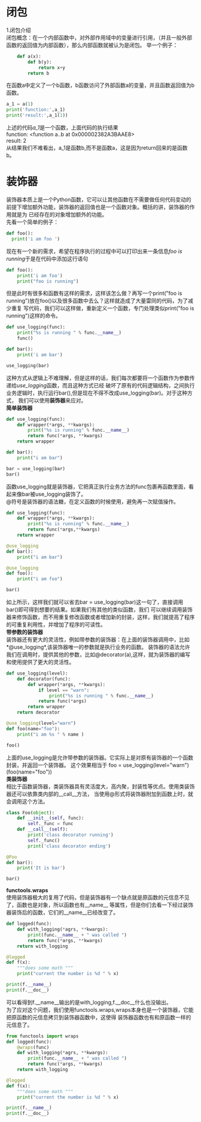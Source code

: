 # 闭包 
1.闭包介绍<br>
<tab>闭包概念：在一个内部函数中，对外部作用域中的变量进行引用，（并且一般外部函数的返回值为内部函数），那么内部函数就被认为是闭包。
举一个例子：<br>
```python
    def a(x):
        def b(y):
            return x+y
        return b
```
在函数a中定义了一个b函数，b函数访问了外部函数a的变量，并且函数返回值为b函数。<br>
```python
a_1 = a(1)
print('function:',a_1)
print('result:',a_1(1))
```
上述的代码*a_1*是一个函数，上面代码的执行结果<br>
function: <function a.<locals>.b at 0x000002382A3BAAE8><br>
result: 2<br>
从结果我们不难看出，a_1是函数b,而不是函数a，这是因为return回来的是函数b。
# 装饰器
装饰器本质上是一个Python函数，它可以让其他函数在不需要做任何代码变动的前提下增加额外功能，装饰器的返回值也是一个函数对象。概括的讲，装饰器的作用就是为
已经存在的对象增加额外的功能。<br>
先看一个简单的例子：<br>
```python
def foo():
  print('i am foo ')
```
现在有一个新的需求，希望在程序执行的过程中可以打印出来一条信息*foo is running*于是在代码中添加这行语句<br>
  ```python
  def foo():
      print('i am foo')
      print("foo is running")
  ```
但是此时有很多和函数有这样的需求，这样该怎么做？再写一个print("foo is running")放在foo()以及很多函数中去么？这样就造成了大量雷同的代码，为了减少重复
写代码，我们可以这样做，重新定义一个函数，专门处理类似print("foo is running")这样的命令。<br>
```python
def use_logging(func):
    print("%s is running " % func.__name__)
    func()

def bar():
    print('i am bar')

use_logging(bar)
```
这种方式从逻辑上不难理解，但是这样的话，我们每次都要将一个函数作为参数传递给*use_logging*函数，而且这种方式已经
破坏了原有的代码逻辑结构，之间执行业务逻辑时，执行运行bar(),但是现在不得不改成use_logging(bar)。对于这种方式，
我们可以使用**装饰器**来应对。<br>
**简单装饰器**<br>
```python
def use_logging(func):
    def wrapper(*args, **kwargs):
        print("%s is running" % func.__name__)
        return func(*args, **kwargs)
    return wrapper

def bar():
    print("i am bar")

bar = use_logging(bar)
bar()
```
函数use_logging就是装饰器，它把真正执行业务方法的func包裹再函数里面，看起来像bar被use_logging装饰了。<br>
@符号是装饰器的语法糖，在定义函数的时候使用，避免再一次赋值操作。<br>
```python
def use_logging(func):
    def wrapper(*args, **kwargs):
        print("%s is running" % func.__name__)
        return func(*args,**kwargs)
    return wrapper

@use_logging
def bar():
    print("i am bar")

@use_logging
def foo():
    print("i am foo")

bar()
```
如上所示，这样我们就可以省去bar = use_logging(bar)这一句了，直接调用bar()即可得到想要的结果。如果我们有其他的类似函数，我们
可以继续调用装饰器来修饰函数，而不用重复修改函数或者增加新的封装，这样，我们就提高了程序的可重复利用性，并增加了程序的可读性。
<br>
**带参数的装饰器**<br>
装饰器还有更大的灵活性，例如带参数的装饰器：在上面的装饰器调用中，比如*@use_logging*,该装饰器唯一的参数就是执行业务的函数。
装饰器的语法允许我们在调用时，提供其他的参数，比如@decorator(a),这样，就为装饰器的编写和使用提供了更大的灵活性。<br>
```python
def use_logging(level):
    def decorator(func):
        def wrapper(*args, **kwargs):
            if level == "warn":
                print("%s is running " % func.__name__)
            return func(*args)
        return wrapper
    return decorator

@use_logging(level="warn")
def foo(name="foo"):
    print("i am %s " % name )

foo()
```
上面的use_logging是允许带参数的装饰器。它实际上是对原有装饰器的一个函数封装，并返回一个装饰器。
这个效果相当于 foo = use_logging(level="warn")(foo(name="foo"))<br>
**类装饰器**<br>
相比于函数装饰器，类装饰器具有灵活度大，高内聚，封装性等优点。使用类装饰器还可以依靠类内部的\_\_call\_\_方法，
当使用@形式将装饰器附加到函数上时，就会调用这个方法。<br>
```python
class Foo(object):
    def __init__(self, func):
        self._func = func
    def __call__(self):
        print('class decorator running')
        self._func()
        print('class decorator ending')

@Foo
def bar():
    print('It is bar')

bar()
```
**functools.wraps**<br>
使用装饰器极大的复用了代码，但是装饰器有一个缺点就是原函数的元信息不见了，函数也是对象，所以函数也有\_\_name\_\_
等属性，但是你们去看一下经过装饰器装饰后的函数，它们的\_\_name\_\_已经改变了。<br>
```python
def logged(func):
    def with_logging(*agrs, **kwargs):
        print(func.__name__ + " was called ")
        return func(*args, **kwargs)
    return with_logging

@logged
def f(x):
    """does some math """
    print("current the number is %d " % x)

print(f.__name__)
print(f.__doc__)
```
可以看得到f.\_\_name\_\_输出的是with\_logging,f.\_\_doc\_\_什么也没输出。<br>
为了应对这个问题，我们使用functools.wraps,wraps本身也是一个装饰器，它能把原函数的元信息拷贝到装饰器函数中，这使得
装饰器函数也有和原函数一样的元信息了。<br>
```python
from functools import wraps
def logged(func):
    @wraps(func)
    def with_logging(*agrs, **kwargs):
        print(func.__name__ + " was called ")
        return func(*args, **kwargs)
    return with_logging

@logged
def f(x):
    """does some math """
    print("current the number is %d " % x)

print(f.__name__)
print(f.__doc__)
```
















